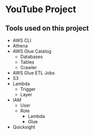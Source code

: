 # YouTube Project

## Tools used on this project

- AWS CLI
- Athena
- AWS Glue Catalog
  - Databases
  - Tables
  - Crawler
- AWS Glue ETL Jobs
- S3
- Lambda
  - Trigger
  - Layer
- IAM
  - User
  - Role
    - Lambda
    - Glue
- Quicksight